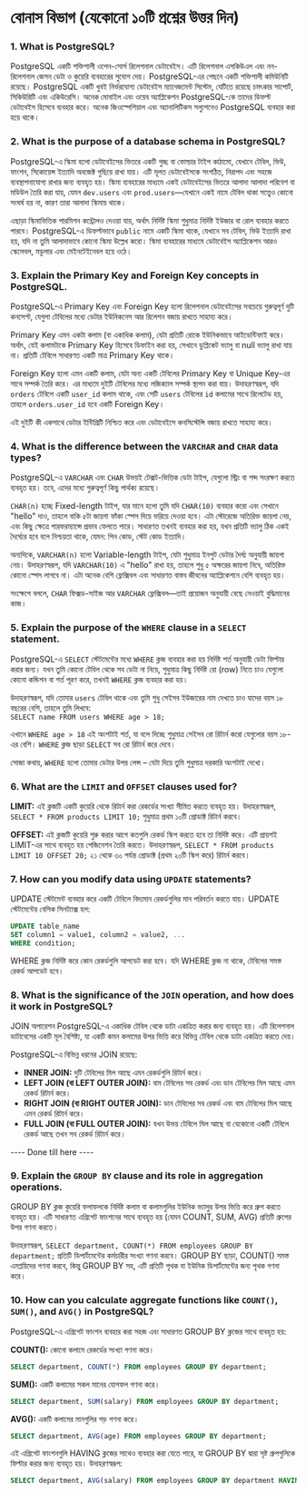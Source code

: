 # বোনাস বিভাগ (যেকোনো ১০টি প্রশ্নের উত্তর দিন)

### 1. What is PostgreSQL?

PostgreSQL একটি শক্তিশালী ওপেন-সোর্স রিলেশনাল ডেটাবেইস। এটি রিলেশনাল এসকিউএল এবং নন-রিলেশনাল জেসন ডেটা ও কুয়েরি ব্যবহারের সুযোগ দেয়। PostgreSQL-এর পেছনে একটি শক্তিশালী কমিউনিটি রয়েছে। PostgreSQL একটি খুবই নির্ভরযোগ্য ডেটাবেইস ম্যানেজমেন্ট সিস্টেম, যেটিতে রয়েছে চমৎকার সাপোর্ট, সিকিউরিটি এবং একিউরেসি। অনেক মোবাইল এবং ওয়েব অ্যাপ্লিকেশন PostgreSQL-কে তাদের ডিফল্ট ডেটাবেইস হিসেবে ব্যবহার করে। অনেক জিওস্পেশিয়াল এবং অ্যানালিটিকস সল্যুশনেও PostgreSQL ব্যবহার করা হয়ে থাকে।

### 2. What is the purpose of a database schema in PostgreSQL?

PostgreSQL-এ স্কিমা হলো ডেটাবেইসের ভিতরে একটি গুচ্ছ বা ফোল্ডার টাইপ কাঠামো, যেখানে টেবিল, ভিউ, ফাংশন, সিকোয়েন্স ইত্যাদি অবজেক্ট গুছিয়ে রাখা যায়। এটি মূলত ডেটাবেইসকে সংগঠিত, নিরাপদ এবং সহজে ব্যবস্থাপনাযোগ্য রাখার জন্য ব্যবহৃত হয়। স্কিমা ব্যবহারের মাধ্যমে একই ডেটাবেইসের ভিতরে আলাদা আলাদা পরিবেশ বা মডিউল তৈরি করা যায়, যেমন `dev.users` এবং `prod.users`—যেখানে একই নামে টেবিল থাকা সত্ত্বেও কোনো সংঘর্ষ হয় না, কারণ তারা আলাদা স্কিমায় থাকে।

এছাড়া স্কিমাভিত্তিক পারমিশন কন্ট্রোলও দেওয়া যায়, অর্থাৎ নির্দিষ্ট স্কিমা শুধুমাত্র নির্দিষ্ট ইউজার বা রোল ব্যবহার করতে পারবে। PostgreSQL-এ ডিফল্টভাবে `public` নামে একটি স্কিমা থাকে, যেখানে সব টেবিল, ভিউ ইত্যাদি রাখা হয়, যদি না তুমি আলাদাভাবে কোনো স্কিমা উল্লেখ করো। স্কিমা ব্যবহারের মাধ্যমে ডেটাবেইস অ্যাপ্লিকেশন আরও স্কেলেবল, মডুলার এবং মেইনটেইনেবল হয়ে ওঠে।

### 3. Explain the **Primary Key** and **Foreign Key** concepts in PostgreSQL.

PostgreSQL-এ Primary Key এবং Foreign Key হলো রিলেশনাল ডেটাবেইসের সবচেয়ে গুরুত্বপূর্ণ দুটি কনসেপ্ট, যেগুলা টেবিলের মধ্যে ডেটার ইউনিকনেস আর রিলেশন বজায় রাখতে সাহায্য করে।

Primary Key এমন একটা কলাম (বা একাধিক কলাম), যেটা প্রতিটি রোকে ইউনিকভাবে আইডেন্টিফাই করে। অর্থাৎ, যেই কলামটাকে Primary Key হিসেবে ডিফাইন করা হয়, সেখানে ডুপ্লিকেট ভ্যালু বা null ভ্যালু রাখা যায় না। প্রতিটি টেবিলে সাধারণত একটি মাত্র Primary Key থাকে।

Foreign Key হলো এমন একটি কলাম, যেটা অন্য একটি টেবিলের Primary Key বা Unique Key-এর সাথে সম্পর্ক তৈরি করে। এর মাধ্যমে দুইটি টেবিলের মধ্যে লজিক্যাল সম্পর্ক স্থাপন করা যায়। উদাহরণস্বরূপ, যদি `orders` টেবিলে একটি `user_id` কলাম থাকে, এবং সেটি `users` টেবিলের `id` কলামের সাথে রিলেটেড হয়, তাহলে `orders.user_id` হবে একটি Foreign Key।

এই দুইটি কী একসাথে ডেটার ইন্টিগ্রিটি নিশ্চিত করে এবং ডেটাবেইসে কনসিস্টেন্সি বজায় রাখতে সাহায্য করে।

### 4. What is the difference between the `VARCHAR` and `CHAR` data types?

PostgreSQL-এ `VARCHAR` এবং `CHAR` উভয়ই টেক্সট-ভিত্তিক ডেটা টাইপ, যেগুলো স্ট্রিং বা শব্দ সংরক্ষণ করতে ব্যবহৃত হয়। তবে, এদের মধ্যে গুরুত্বপূর্ণ কিছু পার্থক্য রয়েছে।

`CHAR(n)` হচ্ছে Fixed-length টাইপ, যার মানে হলো তুমি যদি `CHAR(10)` ব্যবহার করো এবং সেখানে "hello" দাও, তাহলে বাকি ৫টা জায়গা ফাঁকা স্পেস দিয়ে ভরিয়ে দেওয়া হবে। এটা স্টোরেজে অতিরিক্ত জায়গা নেয়, এবং কিছু ক্ষেত্রে পারফরম্যান্সে প্রভাব ফেলতে পারে। সাধারণত তখনই ব্যবহার করা হয়, যখন প্রতিটি ভ্যালু ঠিক একই দৈর্ঘ্যের হবে বলে নিশ্চয়তা থাকে, যেমন: পিন কোড, স্টেট কোড ইত্যাদি।

অন্যদিকে, `VARCHAR(n)` হলো Variable-length টাইপ, যেটা শুধুমাত্র ইনপুট ডেটার দৈর্ঘ্য অনুযায়ী জায়গা নেয়। উদাহরণস্বরূপ, যদি `VARCHAR(10)` এ "hello" রাখা হয়, তাহলে শুধু ৫ অক্ষরের জায়গা নিবে, অতিরিক্ত কোনো স্পেস লাগবে না। এটা অনেক বেশি ফ্লেক্সিবল এবং সাধারণত বাস্তব জীবনের অ্যাপ্লিকেশনে বেশি ব্যবহৃত হয়।

সংক্ষেপে বললে, `CHAR` ফিক্সড-সাইজ আর `VARCHAR` ফ্লেক্সিবল—তাই প্রয়োজন অনুযায়ী বেছে নেওয়াই বুদ্ধিমানের কাজ।

### 5. Explain the purpose of the `WHERE` clause in a `SELECT` statement.

PostgreSQL-এ `SELECT` স্টেটমেন্টের মধ্যে `WHERE` ক্লজ ব্যবহার করা হয় নির্দিষ্ট শর্ত অনুযায়ী ডেটা ফিল্টার করার জন্য। যখন তুমি কোনো টেবিল থেকে সব ডেটা না নিয়ে, শুধুমাত্র কিছু নির্দিষ্ট রো (row) নিতে চাও যেগুলো কোনো কন্ডিশন বা শর্ত পূরণ করে, তখনই `WHERE` ক্লজ ব্যবহার করা হয়।

উদাহরণস্বরূপ, যদি তোমার `users` টেবিল থাকে এবং তুমি শুধু সেইসব ইউজারের নাম দেখতে চাও যাদের বয়স ১৮ বছরের বেশি, তাহলে তুমি লিখবে:  
`SELECT name FROM users WHERE age > 18;`

এখানে `WHERE age > 18` এই অংশটাই শর্ত, যা বলে দিচ্ছে শুধুমাত্র সেইসব রো রিটার্ন করো যেগুলোর বয়স ১৮-এর বেশি। `WHERE` ক্লজ ছাড়া `SELECT` সব রো রিটার্ন করে দেবে।

সোজা কথায়, `WHERE` হলো তোমার ডেটার উপর লেন্স – যেটা দিয়ে তুমি শুধুমাত্র দরকারি অংশটাই দেখো।

### 6. What are the `LIMIT` and `OFFSET` clauses used for?

**LIMIT:** এই ক্লজটি একটি কুয়েরি থেকে রিটার্ন করা রেকর্ডের সংখ্যা সীমিত করতে ব্যবহৃত হয়। উদাহরণস্বরূপ, `SELECT * FROM products LIMIT 10;` শুধুমাত্র প্রথম ১০টি প্রোডাক্ট রিটার্ন করবে।

**OFFSET:** এই ক্লজটি কুয়েরি শুরু করার আগে কতগুলি রেকর্ড স্কিপ করতে হবে তা নির্দিষ্ট করে। এটি প্রায়শই LIMIT-এর সাথে ব্যবহৃত হয় পেজিনেশন তৈরি করতে। উদাহরণস্বরূপ, `SELECT * FROM products LIMIT 10 OFFSET 20;` ২১ থেকে ৩০ পর্যন্ত প্রোডাক্ট (প্রথম ২০টি স্কিপ করে) রিটার্ন করবে।

### 7. How can you modify data using `UPDATE` statements?

UPDATE স্টেটমেন্ট ব্যবহার করে একটি টেবিলে বিদ্যমান রেকর্ডগুলির মান পরিবর্তন করতে যায়। UPDATE স্টেটমেন্টের বেসিক সিনট্যাক্স হল:

```sql
UPDATE table_name
SET column1 = value1, column2 = value2, ...
WHERE condition;
```

WHERE ক্লজ নির্দিষ্ট করে কোন রেকর্ডগুলি আপডেট করা হবে। যদি WHERE ক্লজ না থাকে, টেবিলের সমস্ত রেকর্ড আপডেট হবে।

### 8. What is the significance of the `JOIN` operation, and how does it work in PostgreSQL?

JOIN অপারেশন PostgreSQL-এ একাধিক টেবিল থেকে ডাটা একত্রিত করার জন্য ব্যবহৃত হয়। এটি রিলেশনাল ডাটাবেসের একটি মূল বৈশিষ্ট্য, যা একটি কমন কলামের উপর ভিত্তি করে বিভিন্ন টেবিল থেকে ডাটা একত্রিত করতে দেয়।

PostgreSQL-এ বিভিন্ন ধরনের JOIN রয়েছে:

- **INNER JOIN:** দুটি টেবিলের মিল আছে এমন রেকর্ডগুলি রিটার্ন করে।
- **LEFT JOIN (বা LEFT OUTER JOIN):** বাম টেবিলের সব রেকর্ড এবং ডান টেবিলের মিল আছে এমন রেকর্ড রিটার্ন করে।
- **RIGHT JOIN (বা RIGHT OUTER JOIN):** ডান টেবিলের সব রেকর্ড এবং বাম টেবিলের মিল আছে এমন রেকর্ড রিটার্ন করে।
- **FULL JOIN (বা FULL OUTER JOIN):** যখন উভয় টেবিলে মিল আছে বা যেকোনো একটি টেবিলে রেকর্ড আছে তখন সব রেকর্ড রিটার্ন করে।

---- Done till here ----

### 9. Explain the `GROUP BY` clause and its role in aggregation operations.

GROUP BY ক্লজ কুয়েরি ফলাফলকে নির্দিষ্ট কলাম বা কলামগুলির ইউনিক ভ্যালুর উপর ভিত্তি করে গ্রুপ করতে ব্যবহৃত হয়। এটি সাধারণত এগ্রিগেট ফাংশনের সাথে ব্যবহৃত হয় (যেমন COUNT, SUM, AVG) প্রতিটি গ্রুপের উপর গণনা করতে।

উদাহরণস্বরূপ, `SELECT department, COUNT(*) FROM employees GROUP BY department;` প্রতিটি ডিপার্টমেন্টের কর্মচারীর সংখ্যা গণনা করবে। GROUP BY ছাড়া, COUNT() সমস্ত এমপ্লয়িদের গণনা করবে, কিন্তু GROUP BY সহ, এটি প্রতিটি পৃথক বা ইউনিক ডিপার্টমেন্টের জন্য পৃথক গণনা করে।

### 10. How can you calculate aggregate functions like `COUNT()`, `SUM()`, and `AVG()` in PostgreSQL?

PostgreSQL-এ এগ্রিগেট ফাংশন ব্যবহার করা সহজ এবং সাধারণত GROUP BY ক্লজের সাথে ব্যবহৃত হয়:

**COUNT():** কোনো কলামে রেকর্ডের সংখ্যা গণনা করে।

```sql
SELECT department, COUNT(*) FROM employees GROUP BY department;
```

**SUM():** একটি কলামের সকল মানের যোগফল গণনা করে।

```sql
SELECT department, SUM(salary) FROM employees GROUP BY department;
```

**AVG():** একটি কলামের মানগুলির গড় গণনা করে।

```sql
SELECT department, AVG(age) FROM employees GROUP BY department;
```

এই এগ্রিগেট ফাংশনগুলি HAVING ক্লজের সাথেও ব্যবহার করা যেতে পারে, যা GROUP BY দ্বারা সৃষ্ট গ্রুপগুলিকে ফিল্টার করার জন্য ব্যবহৃত হয়। উদাহরণস্বরূপ:

```sql
SELECT department, AVG(salary) FROM employees GROUP BY department HAVING AVG(salary) > 50000;
```
